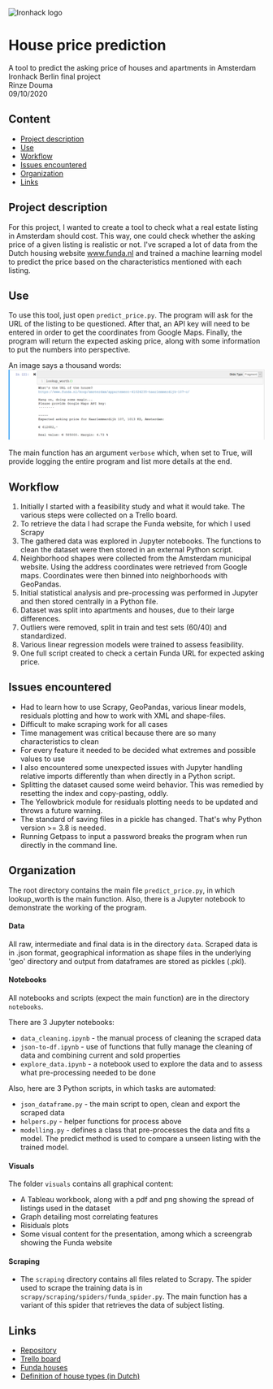 ![Ironhack logo](https://i.imgur.com/1QgrNNw.png)

# House price prediction

A tool to predict the asking price of houses and apartments in Amsterdam
<br>Ironhack Berlin final project
<br>Rinze Douma
<br>09/10/2020

## Content
- [Project description](#Project-description)
- [Use](#Use)
- [Workflow](#Workflow)
- [Issues encountered](#Issues-encountered)
- [Organization](#Organization)
- [Links](#Links)

## Project description
For this project, I wanted to create a tool to check what a real estate listing in Amsterdam should cost. This way, one could check whether the asking price of a given listing is realistic or not. I've scraped a lot of data from the Dutch housing website www.funda.nl and trained a machine learning model to predict the price based on the characteristics mentioned with each listing. 

## Use
To use this tool, just open `predict_price.py`. The program will ask for the URL of the listing to be questioned. After that, an API key will need to be entered in order to get the coordinates from Google Maps. Finally, the program will return the expected asking price, along with some information to put the numbers into perspective.

An image says a thousand words:
![Screenshot of use of program](https://github.com/therinz/dutch-housing/blob/master/visuals/Screenshot_showcase_Jupyter.png)

The main function has an argument `verbose` which, when set to True, will provide logging the entire program and list more details at the end.

## Workflow
1. Initially I started with a feasibility study and what it would take. The various steps were collected on a Trello board.
2. To retrieve the data I had scrape the Funda website, for which I used Scrapy
3. The gathered data was explored in Jupyter notebooks. The functions to clean the dataset were then stored in an external Python script. 
4. Neighborhood shapes were collected from the Amsterdam municipal website. Using the address coordinates were retrieved from Google maps. Coordinates were then binned into neighborhoods with GeoPandas.
4. Initial statistical analysis and pre-processing was performed in Jupyter and then stored centrally in a Python file.
5. Dataset was split into apartments and houses, due to their large differences. 
6. Outliers were removed, split in train and test sets (60/40) and standardized.
7. Various linear regression models were trained to assess feasibility. 
8. One full script created to check a certain Funda URL for expected asking price.

## Issues encountered
- Had to learn how to use Scrapy, GeoPandas, various linear models, residuals plotting and how to work with XML and shape-files.
- Difficult to make scraping work for all cases
- Time management was critical because there are so many characteristics to clean
- For every feature it needed to be decided what extremes and possible values to use
- I also encountered some unexpected issues with Jupyter handling relative imports differently than when directly in a Python script.
- Splitting the dataset caused some weird behavior. This was remedied by resetting the index and copy-pasting, oddly.
- The Yellowbrick module for residuals plotting needs to be updated and throws a future warning.
- The standard of saving files in a pickle has changed. That's why Python version >= 3.8 is needed.
- Running Getpass to input a password breaks the program when run directly in the command line.

## Organization
The root directory contains the main file `predict_price.py`, in which lookup_worth is the main function. Also, there is a Jupyter notebook to demonstrate the working of the program. 

#### Data
All raw, intermediate and final data is in the directory `data`. Scraped data is in .json format, geographical information as shape files in the underlying 'geo' directory and output from dataframes are stored as pickles (.pkl).

#### Notebooks
All notebooks and scripts (expect the main function) are in the directory `notebooks`.

There are 3 Jupyter notebooks:
* `data_cleaning.ipynb` - the manual process of cleaning the scraped data
* `json-to-df.ipynb` - use of functions that fully manage the cleaning of data and combining current and sold properties
* `explore_data.ipynb` - a notebook used to explore the data and to assess what pre-processing needed to be done

Also, here are 3 Python scripts, in which tasks are automated:
* `json_dataframe.py` - the main script to open, clean and export the scraped data
* `helpers.py` - helper functions for process above
* `modelling.py` - defines a class that pre-processes the data and fits a model. The predict method is used to compare a unseen listing with the trained model.

#### Visuals
The folder `visuals` contains all graphical content:
- A Tableau workbook, along with a pdf and png showing the spread of listings used in the dataset
- Graph detailing most correlating features
- Risiduals plots 
- Some visual content for the presentation, among which a screengrab showing the Funda website

#### Scraping
- The `scraping` directory contains all files related to Scrapy. The spider used to scrape the training data is in `scrapy/scraping/spiders/funda_spider.py`. The main function has a variant of this spider that retrieves the data of subject listing.

## Links
- [Repository](https://github.com/therinz/dutch-housing)
- [Trello board](https://trello.com/b/hwqlwb8C)
- [Funda houses](https://www.funda.nl)
- [Definition of house types (in Dutch)](https://www.vhmmakelaars.nl/woning-definities)
